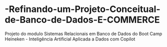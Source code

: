 # -Refinando-um-Projeto-Conceitual-de-Banco-de-Dados-E-COMMERCE
Projeto do modulo Sistemas Relacionais em Banco de Dados do Boot Camp Heineken - Inteligência Artificial Aplicada a Dados com Copilot
